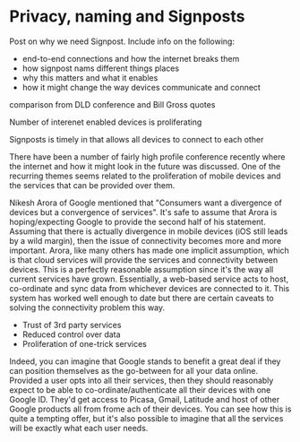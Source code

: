 <!-- ---
layout: post
title: Privacy, Naming and Signposts
author: Amir chaudhry
excerpt: Summary here
--- -->

# Privacy, naming and Signposts

Post on why we need Signpost. Include info on the following:

- end-to-end connections and how the internet breaks them
- how signpost nams different things places
- why this matters and what it enables
- how it might change the way devices communicate and connect

comparison from DLD conference and Bill Gross quotes

Number of interenet enabled devices is proliferating

Signposts is timely in that allows all devices to connect to each other


There have been a number of fairly high profile conference recently where the internet and how it might look in the future was discussed.  One of the recurring themes seems related to the proliferation of mobile devices and the services that can be provided over them.  

Nikesh Arora of Google mentioned that "Consumers want a divergence of devices but a convergence of services".  It's safe to assume that Arora is hoping/expecting Google to provide the second half of his statement.  Assuming that there is actually divergence in mobile devices (iOS still leads by a wild margin), then the issue of connectivity becomes more and more important.  Arora, like many others has made one implicit assumption, which is that cloud services will provide the services and connectivity between devices.  This is a perfectly reasonable assumption since it's the way all current services have grown.  Essentially, a web-based service acts to host, co-ordinate and sync data from whichever devices are connected to it.  This system has worked well enough to date but there are certain caveats to solving the connectivity problem this way.

- Trust of 3rd party services
- Reduced control over data
- Proliferation of one-trick services

Indeed, you can imagine that Google stands to benefit a great deal if they can position themselves as the go-between for all your data online.  Provided a user opts into all their services, then they should reasonably expect to be able to co-ordinate/authenticate all their devices with one Google ID.  They'd get access to Picasa, Gmail, Latitude and host of other Google products all from frome ach of their devices.  You can see how this is quite a tempting offer, but it's also possible to imagine that all the services will be exactly what each user needs.  
